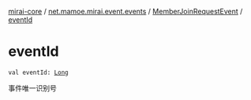[mirai-core](../../index.md) / [net.mamoe.mirai.event.events](../index.md) / [MemberJoinRequestEvent](index.md) / [eventId](./event-id.md)

# eventId

`val eventId: `[`Long`](https://kotlinlang.org/api/latest/jvm/stdlib/kotlin/-long/index.html)

事件唯一识别号

